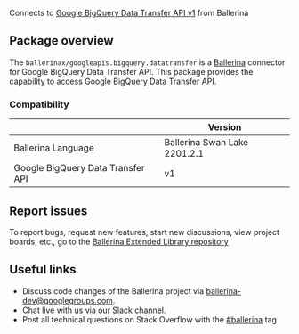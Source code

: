 Connects to [Google BigQuery Data Transfer API v1](https://cloud.google.com/bigquery/docs/reference/rest) from Ballerina

## Package overview
The `ballerinax/googleapis.bigquery.datatransfer` is a [Ballerina](https://ballerina.io/) connector for Google BigQuery Data Transfer API.
This package provides the capability to access Google BigQuery Data Transfer API.

### Compatibility
|                                   | Version                         |
|-----------------------------------|---------------------------------|
| Ballerina Language                | Ballerina Swan Lake 2201.2.1      | 
| Google BigQuery Data Transfer API | v1                              |

## Report issues
To report bugs, request new features, start new discussions, view project boards, etc., go to the [Ballerina Extended Library repository](https://github.com/ballerina-platform/ballerina-extended-library)

## Useful links
- Discuss code changes of the Ballerina project via [ballerina-dev@googlegroups.com](mailto:ballerina-dev@googlegroups.com).
- Chat live with us via our [Slack channel](https://ballerina.io/community/slack/).
- Post all technical questions on Stack Overflow with the [#ballerina](https://stackoverflow.com/questions/tagged/ballerina) tag
